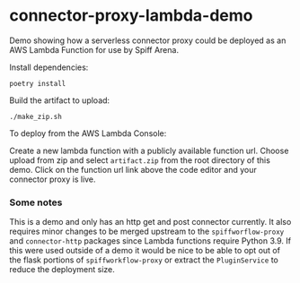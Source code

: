 # connector-proxy-lambda-demo

Demo showing how a serverless connector proxy could be deployed as an AWS Lambda Function for use by Spiff Arena.

Install dependencies:

```
poetry install
```

Build the artifact to upload:

```
./make_zip.sh
```

To deploy from the AWS Lambda Console:

Create a new lambda function with a publicly available function url. Choose upload from zip and select `artifact.zip` from the root directory of this demo. Click on the function url link above the code editor and your connector proxy is live.

### Some notes

This is a demo and only has an http get and post connector currently. It also requires minor changes to be merged upstream to the `spiffworflow-proxy` and `connector-http` packages since Lambda functions require Python 3.9. If this were used outside of a demo it would be nice to be able to opt out of the flask portions of `spiffworkflow-proxy` or extract the `PluginService` to reduce the deployment size.
